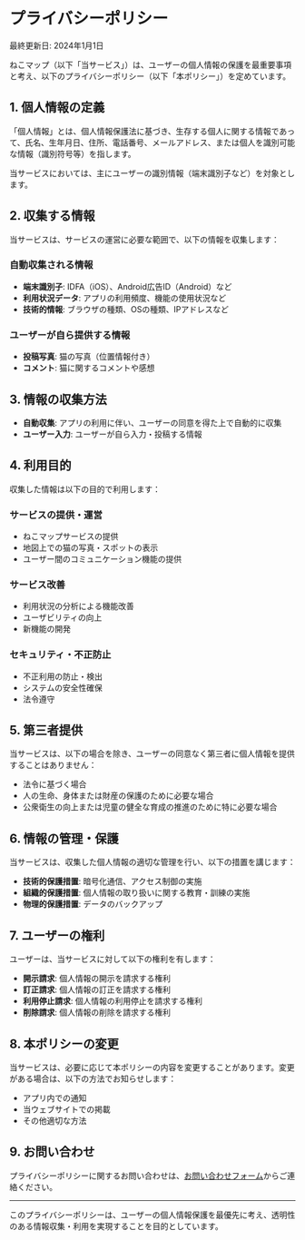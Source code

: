 
# プライバシーポリシー

最終更新日: 2024年1月1日

ねこマップ（以下「当サービス」）は、ユーザーの個人情報の保護を最重要事項と考え、以下のプライバシーポリシー（以下「本ポリシー」）を定めています。

## 1. 個人情報の定義

「個人情報」とは、個人情報保護法に基づき、生存する個人に関する情報であって、氏名、生年月日、住所、電話番号、メールアドレス、または個人を識別可能な情報（識別符号等）を指します。

当サービスにおいては、主にユーザーの識別情報（端末識別子など）を対象とします。

## 2. 収集する情報

当サービスは、サービスの運営に必要な範囲で、以下の情報を収集します：

### 自動収集される情報
- **端末識別子**: IDFA（iOS）、Android広告ID（Android）など
- **利用状況データ**: アプリの利用頻度、機能の使用状況など
- **技術的情報**: ブラウザの種類、OSの種類、IPアドレスなど

### ユーザーが自ら提供する情報
- **投稿写真**: 猫の写真（位置情報付き）
- **コメント**: 猫に関するコメントや感想

## 3. 情報の収集方法

- **自動収集**: アプリの利用に伴い、ユーザーの同意を得た上で自動的に収集
- **ユーザー入力**: ユーザーが自ら入力・投稿する情報

## 4. 利用目的

収集した情報は以下の目的で利用します：

### サービスの提供・運営
- ねこマップサービスの提供
- 地図上での猫の写真・スポットの表示
- ユーザー間のコミュニケーション機能の提供

### サービス改善
- 利用状況の分析による機能改善
- ユーザビリティの向上
- 新機能の開発

### セキュリティ・不正防止
- 不正利用の防止・検出
- システムの安全性確保
- 法令遵守

## 5. 第三者提供

当サービスは、以下の場合を除き、ユーザーの同意なく第三者に個人情報を提供することはありません：

- 法令に基づく場合
- 人の生命、身体または財産の保護のために必要な場合
- 公衆衛生の向上または児童の健全な育成の推進のために特に必要な場合

## 6. 情報の管理・保護

当サービスは、収集した個人情報の適切な管理を行い、以下の措置を講じます：

- **技術的保護措置**: 暗号化通信、アクセス制御の実施
- **組織的保護措置**: 個人情報の取り扱いに関する教育・訓練の実施
- **物理的保護措置**: データのバックアップ

## 7. ユーザーの権利

ユーザーは、当サービスに対して以下の権利を有します：

- **開示請求**: 個人情報の開示を請求する権利
- **訂正請求**: 個人情報の訂正を請求する権利
- **利用停止請求**: 個人情報の利用停止を請求する権利
- **削除請求**: 個人情報の削除を請求する権利


## 8. 本ポリシーの変更

当サービスは、必要に応じて本ポリシーの内容を変更することがあります。変更がある場合は、以下の方法でお知らせします：

- アプリ内での通知
- 当ウェブサイトでの掲載
- その他適切な方法

## 9. お問い合わせ

プライバシーポリシーに関するお問い合わせは、[お問い合わせフォーム](feedback.md)からご連絡ください。

---

このプライバシーポリシーは、ユーザーの個人情報保護を最優先に考え、透明性のある情報収集・利用を実現することを目的としています。

